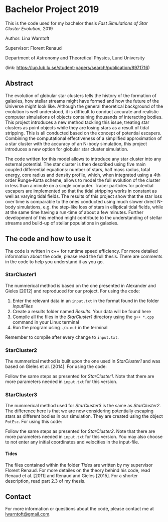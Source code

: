 # Bachelor Project 2019
This is the code used for my bachelor thesis *Fast Simulations of Star Cluster Evolution*, 2019

Author: Lina Warntoft 

Supervisor: Florent Renaud

Department of Astronomy and Theoretical Physics, Lund University

(link: https://lup.lub.lu.se/student-papers/search/publication/8971716)

## Abstract
The evolution of globular star clusters tells the history of the formation of galaxies, how stellar streams might have formed and
how the future of the Universe might look like. Although the general theoretical background of the evolution is well understood, it
is difficult to conduct accurate and realistic computer simulations of objects containing thousands of interacting bodies. This
project introduces a new method tackling this issue, treating star clusters as point objects while they are losing stars as a result
of tidal stripping. This is all conducted based on the concept of potential escapers. Combining the computational effectiveness of a
simplified approximation of a star cluster with the accuracy of an N-body simulation, this project introduces a new option for
globular star cluster simulation.

The code written for this model allows to introduce any star cluster into any external potential. The star cluster is then described
using five main coupled differential equations: number of stars, half mass radius, total energy, core radius and density profile,
which, when integrated using a 4th order Runge-Kutta scheme, allows to model the full evolution of the cluster in less than a minute
on a single computer. Tracer particles for potential escapers are implemented so that the tidal stripping works in constant as well
as varying tidal fields. The results of this project show that the star loss over time is comparable to the ones conducted using much
slower direct N-body simulations, e.g. the step-like loss of stars in elliptical tidal fields, while at the same time having a run-time
of about a few minutes. Further development of this method might contribute to the understanding of stellar streams and build-up of
stellar populations in galaxies.

## The code and how to use it
The code is written in c++ for runtime speed efficiency. For more detailed information about the code, please read the full thesis.
There are comments in the code to help you understand it as you go.

### StarCluster1
The nummerical method is based on the one presented in Alexander and Gieles [2012] and reproduced for our project. For using the code:

1. Enter the relevant data in an `input.txt` in the format found in the folder *InputFiles*
2. Create a results folder named *Results*. Your data will be found here
3. Compile all the files in the *StarCluster1* directory using the `g++ *.cpp` command in your Linux terminal
4. Run the program using `./a.out` in the terminal

Remember to compile after every change to `input.txt`.

### StarCluster2
The nummerical method is built upon the one used in *StarCluster1* and was based on Gieles et al. [2014]. For using the code:

Follow the same steps as presented for *StarCluster1*. Note that there are more parameters needed in `input.txt` for this version.

### StarCluster3
The nummerical method used for *StarCluster3* is the same as *StarCluster2*. The difference here is that we are now considering potentially escaping stars as different bodies in our simulation. They are created using the object `PotEsc`. For using this code:

Follow the same steps as presented for *StarCluster2*. Note that there are more parameters needed in `input.txt` for this version. You may also choose to not enter any initial coordinates and velocities in the input-file.


#### Tides
The files contained within the folder *Tides* are written by my supervisor Florent Renaud. For more detailes on the theory behind his code, read Renaud et al. [2011] and Renaud and Gieles [2015]. For a shorter description, read part 2.3 of my thesis.

## Contact

For more information or questions about the code, please contact me at lwarntoft@gmail.com.

